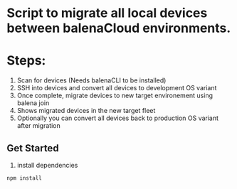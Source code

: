 # Script to migrate all local devices between balenaCloud environments. 

# Steps: 

1. Scan for devices (Needs balenaCLI to be installed)
2. SSH into devices and convert all devices to development OS variant
3. Once complete, migrate devices to new target environement using balena join 
4. Shows migrated devices in the new target fleet 
5. Optionally you can convert all devices back to production OS variant after migration

## Get Started

1. install dependencies 

```
npm install
```